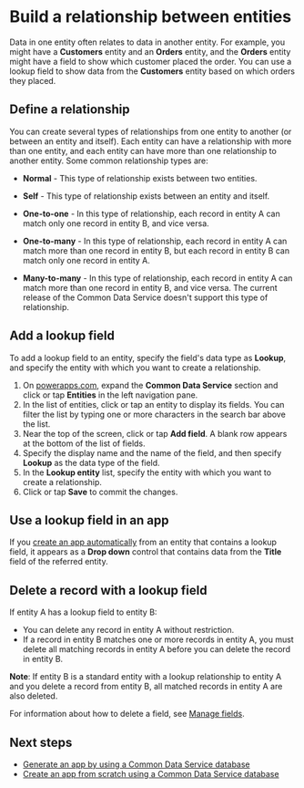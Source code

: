 <properties
	pageTitle="Entity relationships via lookup field | Microsoft PowerApps"
	description="Build a relationship between entities by using a lookup field."
	services="powerapps"
	documentationCenter="na"
	authors="robinarh"
	manager="robinr"
	editor=""
	tags=""/>

<tags
   ms.service="powerapps"
   ms.devlang="na"
   ms.topic="article"
   ms.tgt_pltfrm="na"
   ms.workload="na"
   ms.date="10/18/2016"
   ms.author="robinr"/>

# Build a relationship between entities
Data in one entity often relates to data in another entity. For example, you might have a **Customers** entity and an **Orders** entity, and the **Orders** entity might have a field to show which customer placed the order. You can use a lookup field to show data from the **Customers** entity based on which orders they placed.

## Define a relationship ##
You can create several types of relationships from one entity to another (or between an entity and itself). Each entity can have a relationship with more than one entity, and each entity can have more than one relationship to another entity. Some common relationship types are:

- **Normal** - This type of relationship exists between two entities.

- **Self** - This type of relationship exists between an entity and itself.

- **One-to-one** - In this type of relationship, each record in entity A can match only one record in entity B, and vice versa.

- **One-to-many** - In this type of relationship, each record in entity A can match more than one record in entity B, but each record in entity B can match only one record in entity A.

- **Many-to-many** - In this type of relationship, each record in entity A can match more than one record in entity B, and vice versa. The current release of the Common Data Service doesn't support this type of relationship.

## Add a lookup field
To add a lookup field to an entity, specify the field's data type as **Lookup**, and specify the entity with which you want to create a relationship.

1. On [powerapps.com](https://web.powerapps.com), expand the **Common Data Service** section and click or tap **Entities** in the left navigation pane.
1. In the list of entities, click or tap an entity to display its fields. You can filter the list by typing one or more characters in the search bar above the list.
1. Near the top of the screen, click or tap **Add field**. A blank row appears at the bottom of the list of fields.
1. Specify the display name and the name of the field, and then specify **Lookup** as the data type of the field.
1. In the **Lookup entity** list, specify the entity with which you want to create a relationship.
1. Click or tap **Save** to commit the changes.

## Use a lookup field in an app
If you [create an app automatically](data-platform-create-app.md) from an entity that contains a lookup field, it appears as a **Drop down** control that contains data from the **Title** field of the referred entity.

## Delete a record with a lookup field
If entity A has a lookup field to entity B:

- You can delete any record in entity A without restriction.
- If a record in entity B matches one or more records in entity A, you must delete all matching records in entity A before you can delete the record in entity B.

**Note**: If entity B is a standard entity with a lookup relationship to entity A and you delete a record from entity B, all matched records in entity A are also deleted.

For information about how to delete a field, see [Manage fields](data-platform-manage-fields.md).

## Next steps ##
- [Generate an app by using a Common Data Service database](data-platform-create-app.md)
- [Create an app from scratch using a Common Data Service database](data-platform-create-app-scratch.md)
